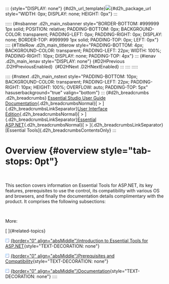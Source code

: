 ::: {style="DISPLAY: none"}
[](ms-xhelp:///?Id=d2h_url_template){#d2h_url_template}![](!package_url!){#d2h_package_url style="WIDTH: 0px; DISPLAY: none; HEIGHT: 0px"}
:::

::::: {#nsbanner .d2h_main_nsbanner style="BORDER-BOTTOM: #999999 1px solid; POSITION: relative; PADDING-BOTTOM: 0px; BACKGROUND-COLOR: transparent; PADDING-LEFT: 0px; PADDING-RIGHT: 0px; DISPLAY: none; BORDER-TOP: #999999 1px solid; PADDING-TOP: 0px; LEFT: 0px"}
:::: {#TitleRow .d2h_main_titlerow style="PADDING-BOTTOM: 4px; BACKGROUND-COLOR: transparent; PADDING-LEFT: 22px; WIDTH: 100%; PADDING-RIGHT: 10px; DISPLAY: none; PADDING-TOP: 4px"}
::: {#ienav .d2h_main_ienav style="DISPLAY: none"}
[](ms-xhelp:///?Id=78a0c5b7-e376-4493-9a80-a9d77465dc53){#D2HPrevious .D2HPreviousEnabled}  [](ms-xhelp:///?Id=49c5b511-84db-486c-a9f7-57637cdaf3df){#D2HNext .D2HNextEnabled}
:::
::::
:::::

:::: {#nstext .d2h_main_nstext style="PADDING-BOTTOM: 10px; BACKGROUND-COLOR: transparent; PADDING-LEFT: 22px; PADDING-RIGHT: 10px; HEIGHT: 100%; OVERFLOW: auto; PADDING-TOP: 5px" hasuserbackground="true" valign="bottom"}
::: {#d2h_breadcrumbs .d2h_breadcrumbs}
[Essential Studio User Guide Documentation](ms-xhelp:///?Id=12457748-09e3-4d74-a240-8e049cedf030){.d2h_breadcrumbsNormal}[ \> ]{.d2h_breadcrumbsLinkSeparator}[User Interface Edition](ms-xhelp:///?Id=c29296b7-531c-413b-a0ec-488ca1f7f669){.d2h_breadcrumbsNormal}[ \> ]{.d2h_breadcrumbsLinkSeparator}[Essential ASP.NET](ms-xhelp:///?Id=25c35330-c127-4dad-9a92-ed79dc7261a6){.d2h_breadcrumbsNormal}[ \> ]{.d2h_breadcrumbsLinkSeparator}[Essential Tools]{.d2h_breadcrumbsContentsOnly}
:::

# Overview {#overview style="tab-stops: 0pt"}

 

This section covers information on Essential Tools for ASP.NET, its key features, prerequisites to use the control, its compatibility with various OS and browsers, and finally the documentation details complimentary with the product. It comprises the following subsections:

 

More:

[ ]{#related-topics}

[![](button.gif){border="0" align="absMiddle"}Introduction to Essential Tools for ASP.NET](ms-xhelp:///?Id=49c5b511-84db-486c-a9f7-57637cdaf3df){style="TEXT-DECORATION: none"}

[![](button.gif){border="0" align="absMiddle"}Prerequisites and Compatibility](ms-xhelp:///?Id=c0288330-f68d-47f4-9fe8-10a1a61f3055){style="TEXT-DECORATION: none"}

[![](button.gif){border="0" align="absMiddle"}Documentation](ms-xhelp:///?Id=f86e9027-b289-46d3-bf62-3d4d8a3b95ea){style="TEXT-DECORATION: none"}
::::
